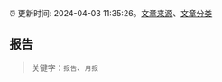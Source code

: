 :alarm_clock: 更新时间: 2024-04-03 11:35:26。[文章来源](/README.md)、[文章分类](/TAGS.md)

## 报告


> 关键字：`报告`、`月报`



